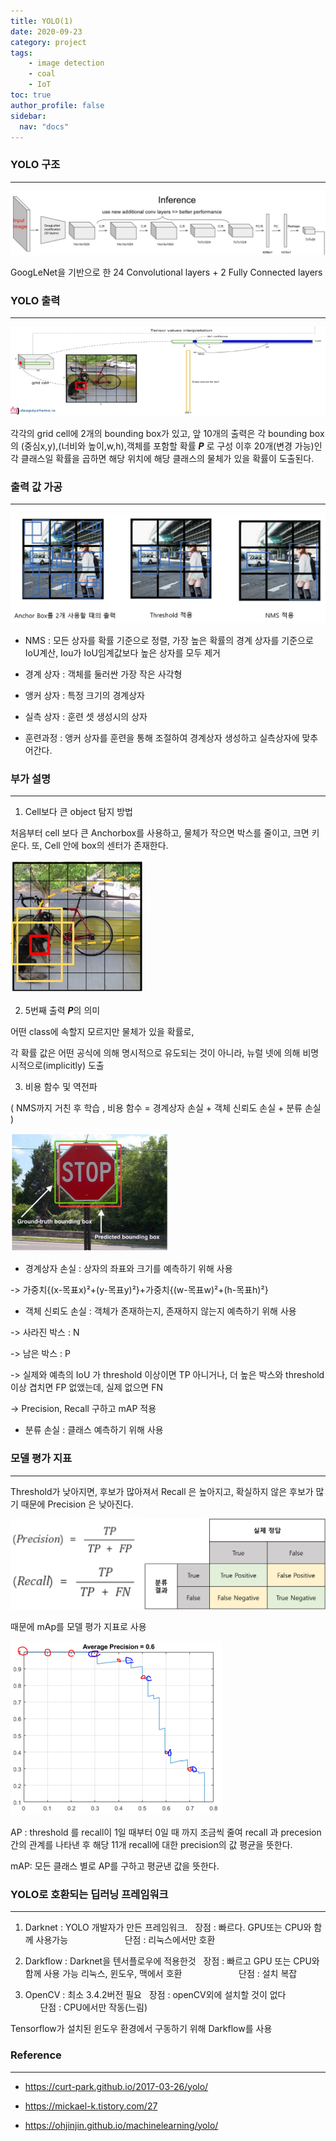 ```yaml
---
title: YOLO(1)
date: 2020-09-23
category: project
tags:
    - image detection
    - coal
    - IoT
toc: true
author_profile: false
sidebar:
  nav: "docs"
---
```






### YOLO 구조




---

![YOLO](https://raw.githubusercontent.com/junha-lee/junha-lee.github.io/main/assets/images/YOLO-0.png)

GoogLeNet을 기반으로 한  24 Convolutional layers + 2 Fully Connected layers

### YOLO 출력
---

![YOLO](https://raw.githubusercontent.com/junha-lee/junha-lee.github.io/main/assets/images/YOLO-1.png)

각각의 grid cell에 2개의 bounding box가 있고, 앞 10개의 출력은 각 bounding box의 (중심x,y),(너비와 높이,w,h),객체를 포함할 확률 ***P*** 로 구성
이후 20개(변경 가능)인 각 클래스일 확률을 곱하면 해당 위치에 해당 클래스의 물체가 있을 확률이 도출된다.

### 출력 값 가공
---
![YOLO](https://raw.githubusercontent.com/junha-lee/junha-lee.github.io/main/assets/images/YOLO-2.png)

* NMS : 모든 상자를 확률 기준으로 정렬, 가장 높은 확률의 경계 상자를 기준으로 IoU계산, Iou가 IoU임계값보다 높은 상자를 모두 제거

* 경계 상자 : 객체를 둘러싼 가장 작은 사각형
* 앵커 상자 : 특정 크기의 경계상자
* 실측 상자 : 훈련 셋 생성시의 상자

* 훈련과정 : 앵커 상자를 훈련을 통해 조절하여 경계상자 생성하고 실측상자에 맞추어간다.

### 부가 설명
---
1. Cell보다 큰 object 탐지 방법

처음부터 cell 보다 큰 Anchorbox를 사용하고, 물체가 작으면 박스를 줄이고, 크면 키운다.
또, Cell 안에 box의 센터가 존재한다.

![YOLO](https://raw.githubusercontent.com/junha-lee/junha-lee.github.io/main/assets/images/YOLO-3.png)

2. 5번째 출력 ***P***의 의미

어떤 class에 속할지 모르지만 물체가 있을 확률로,

각 확률 값은 어떤 공식에 의해 명시적으로 유도되는 것이 아니라, 뉴럴 넷에 의해 비명시적으로(implicitly) 도출

3. 비용 함수 및 역전파 

( NMS까지 거친 후 학습 ,
비용 함수 = 경계상자 손실 + 객체 신뢰도 손실 + 분류 손실 )


![YOLO](https://raw.githubusercontent.com/junha-lee/junha-lee.github.io/main/assets/images/YOLO-4.png)

* 경계상자 손실 : 상자의 좌표와 크기를 예측하기 위해 사용

-> 가중치{(x-목표x)²+(y-목표y)²}+가중치{(w-목표w)²+(h-목표h)²} 

* 객체 신뢰도 손실 : 객체가 존재하는지, 존재하지 않는지 예측하기 위해 사용

-> 사라진 박스 : N

-> 남은 박스 : P

-> 실제와 예측의 IoU 가 threshold 이상이면 TP
아니거나, 더 높은 박스와 threshold 이상 겹치면 FP
없앴는데, 실제 없으면 FN 

-> Precision, Recall 구하고 mAP 적용

* 분류 손실 : 클래스 예측하기 위해 사용


### 모델 평가 지표
---
 Threshold가 낮아지면, 후보가 많아져서 Recall 은 높아지고, 확실하지 않은 후보가 많기 때문에 Precision 은 낮아진다.

![YOLO](https://raw.githubusercontent.com/junha-lee/junha-lee.github.io/main/assets/images/YOLO-5.png)

때문에 mAp를 모델 평가 지표로 사용 

![YOLO](https://raw.githubusercontent.com/junha-lee/junha-lee.github.io/main/assets/images/YOLO-6.png)

AP : threshold 를 recall이 1일 때부터 0일 때 까지 조금씩 줄여 recall 과 precesion간의 관계를 나타낸 후 해당 11개 recall에 대한 precision의 값 평균을 뜻한다.

mAP: 모든 클래스 별로 AP를 구하고 평균낸 값을 뜻한다.

### YOLO로 호환되는 딥러닝 프레임워크

---

1. Darknet : YOLO 개발자가 만든 프레임워크. 
  장점 : 빠르다. GPU또는 CPU와 함께 사용가능
                      단점 : 리눅스에서만 호환

2. Darkflow : Darknet을 텐서플로우에 적용한것
  장점 : 빠르고 GPU 또는 CPU와 함께 사용 가능
          리눅스, 윈도우, 맥에서 호환
                      단점 : 설치 복잡

3. OpenCV : 최소 3.4.2버전 필요
  장점 : openCV외에 설치할 것이 없다
                      단점 : CPU에서만 작동(느림)

Tensorflow가 설치된 윈도우 환경에서 구동하기 위해 Darkflow를 사용 


### Reference
---


* https://curt-park.github.io/2017-03-26/yolo/

* https://mickael-k.tistory.com/27

* https://ohjinjin.github.io/machinelearning/yolo/

